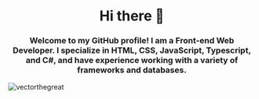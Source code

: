 <h1 align="center"> Hi there 👋</h1>
<h3 align="center">Welcome to my GitHub profile! I am a Front-end Web Developer. I specialize in HTML, CSS, JavaScript, Typescript, and C#, and have experience working with a variety of frameworks and databases.</h3>
<p><img align="center" src="https://github-readme-stats.vercel.app/api/top-langs?username=vectorthegreat&show_icons=true&locale=en&layout=compact" alt="vectorthegreat" /></p>
